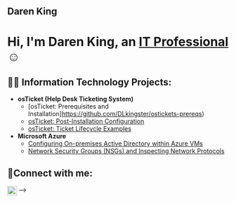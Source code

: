 ## Daren King

<h1>Hi, I'm Daren King, an <a href="https://linkedin.com/in/daren-king-7588b5188/">IT Professional</a>☺</h1>

<h2>👨‍💻 Information Technology Projects:</h2>

- <b>osTicket (Help Desk Ticketing System)</b>
  - [osTicket: Prerequisites and Installation]https://github.com/DLkingster/ostickets-prereqs)
  - [osTicket: Post-Installation Configuration](https://github.com/darenking/post-install-config)
  - [osTicket: Ticket Lifecycle Examples](https://github.com/darenking/ticket-lifecycle)
- <b>Microsoft Azure</b>
  - [Configuring On-premises Active Directory within Azure VMs](https://github.com/darenking/configure-ad)
  - [Network Security Groups (NSGs) and Inspecting Network Protocols](https://github.com/darenking/azure-network-protocols)

<h2>🤳Connect with me:</h2>

[<img align="left" alt="Daren | LinkedIn" width="22px" src="https://cdn.jsdelivr.net/npm/simple-icons@v3/icons/linkedin.svg" />][linkedin]

[linkedin]: https://linkedin.com/in/Daren

-->
